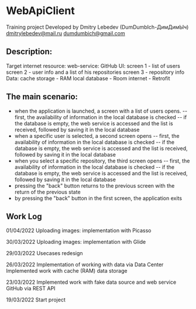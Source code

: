 # WebApiClient
Training project
Developed by Dmitry Lebedev (DumDumbIch-ДимДимЫч) dmitrylebedev@mail.ru dumdumbich@gmail.com

Description:
------------
Target internet resource: web-service: GitHub
UI:
screen 1 - list of users
screen 2 - user info and a list of his repositories
screen 3 - repository info
Data:
cache storage - RAM
local database - Room
internet - Retrofit

The main scenario:
------------------
- when the application is launched, a screen with a list of users opens.
  -- first, the availability of information in the local database is checked
  -- if the database is empty, the web service is accessed and the list is received, followed by saving it in the local database
- when a specific user is selected, a second screen opens
  -- first, the availability of information in the local database is checked
  -- if the database is empty, the web service is accessed and the list is received, followed by saving it in the local database
- when you select a specific repository, the third screen opens
  -- first, the availability of information in the local database is checked
  -- if the database is empty, the web service is accessed and the list is received, followed by saving it in the local database
- pressing the "back" button returns to the previous screen with the return of the previous state
- by pressing the "back" button in the first screen, the application exits


Work Log
--------

01/04/2022
Uploading images: implementation with Picasso

30/03/2022
Uploading images: implementation with Glide

29/03/2022
Usecases redesign

26/03/2022
Implementation of working with data via Data Center
Implemented work with cache (RAM) data storage

23/03/2022
Implemented work with fake data source and web service GitHub via REST API

19/03/2022
Start project